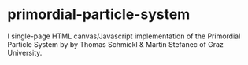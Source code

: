 # primordial-particle-system
I single-page HTML canvas/Javascript implementation of the Primordial Particle System by by Thomas Schmickl &amp; Martin Stefanec of Graz University.
